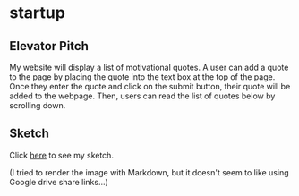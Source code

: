 # **startup**

## Elevator Pitch

My website will display a list of motivational quotes. A user can add a quote to the page by placing the quote into the text box at the top of the page. Once they enter the quote and click on the submit button, their quote will be added to the webpage. Then, users can read the list of quotes below by scrolling down.

## Sketch

Click [here](https://drive.google.com/file/d/1S7RJLaGR4iJGq7ZXSw5XvqT3jQjznINS/view?usp=sharing 'Startup Sketch') to see my sketch. 

(I tried to render the image with Markdown, but it doesn't seem to like using Google drive share links...)